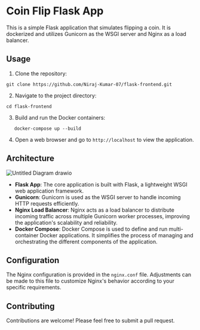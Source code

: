 # Coin Flip Flask App

This is a simple Flask application that simulates flipping a coin. It is dockerized and utilizes Gunicorn as the WSGI server and Nginx as a load balancer.

## Usage

1. Clone the repository:
```
git clone https://github.com/Niraj-Kumar-07/flask-frontend.git
```
2. Navigate to the project directory:
```
cd flask-frontend
```
3. Build and run the Docker containers:
```
   docker-compose up --build
```
4. Open a web browser and go to `http://localhost` to view the application.

## Architecture
![Untitled Diagram drawio](https://github.com/Niraj-Kumar-07/flask-frontend/assets/128659799/550fa0b5-b213-46f6-83bf-b4056bf572ee)
- **Flask App**: The core application is built with Flask, a lightweight WSGI web application framework.
- **Gunicorn**: Gunicorn is used as the WSGI server to handle incoming HTTP requests efficiently.
- **Nginx Load Balancer**: Nginx acts as a load balancer to distribute incoming traffic across multiple Gunicorn worker processes, improving the application's scalability and reliability.
- **Docker Compose**: Docker Compose is used to define and run multi-container Docker applications. It simplifies the process of managing and orchestrating the different components of the application.

## Configuration

The Nginx configuration is provided in the `nginx.conf` file. Adjustments can be made to this file to customize Nginx's behavior according to your specific requirements.

## Contributing

Contributions are welcome! Please feel free to submit a pull request.
